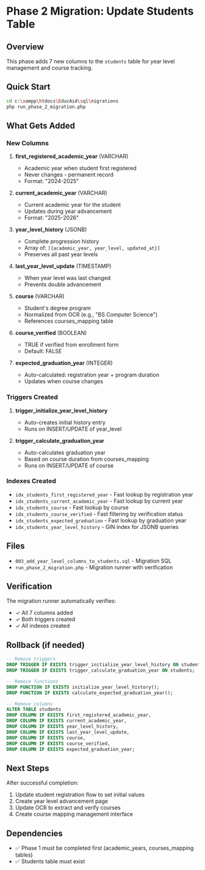 # Phase 2 Migration: Update Students Table

## Overview

This phase adds 7 new columns to the `students` table for year level management and course tracking.

## Quick Start

```bash
cd c:\xampp\htdocs\EducAid\sql\migrations
php run_phase_2_migration.php
```

## What Gets Added

### New Columns

1. **first_registered_academic_year** (VARCHAR)
   - Academic year when student first registered
   - Never changes - permanent record
   - Format: "2024-2025"

2. **current_academic_year** (VARCHAR)
   - Current academic year for the student
   - Updates during year advancement
   - Format: "2025-2026"

3. **year_level_history** (JSONB)
   - Complete progression history
   - Array of: `[{academic_year, year_level, updated_at}]`
   - Preserves all past year levels

4. **last_year_level_update** (TIMESTAMP)
   - When year level was last changed
   - Prevents double advancement

5. **course** (VARCHAR)
   - Student's degree program
   - Normalized from OCR (e.g., "BS Computer Science")
   - References courses_mapping table

6. **course_verified** (BOOLEAN)
   - TRUE if verified from enrollment form
   - Default: FALSE

7. **expected_graduation_year** (INTEGER)
   - Auto-calculated: registration year + program duration
   - Updates when course changes

### Triggers Created

1. **trigger_initialize_year_level_history**
   - Auto-creates initial history entry
   - Runs on INSERT/UPDATE of year_level

2. **trigger_calculate_graduation_year**
   - Auto-calculates graduation year
   - Based on course duration from courses_mapping
   - Runs on INSERT/UPDATE of course

### Indexes Created

- `idx_students_first_registered_year` - Fast lookup by registration year
- `idx_students_current_academic_year` - Fast lookup by current year
- `idx_students_course` - Fast lookup by course
- `idx_students_course_verified` - Fast filtering by verification status
- `idx_students_expected_graduation` - Fast lookup by graduation year
- `idx_students_year_level_history` - GIN index for JSONB queries

## Files

- `003_add_year_level_columns_to_students.sql` - Migration SQL
- `run_phase_2_migration.php` - Migration runner with verification

## Verification

The migration runner automatically verifies:
- ✓ All 7 columns added
- ✓ Both triggers created
- ✓ All indexes created

## Rollback (if needed)

```sql
-- Remove triggers
DROP TRIGGER IF EXISTS trigger_initialize_year_level_history ON students;
DROP TRIGGER IF EXISTS trigger_calculate_graduation_year ON students;

-- Remove functions
DROP FUNCTION IF EXISTS initialize_year_level_history();
DROP FUNCTION IF EXISTS calculate_expected_graduation_year();

-- Remove columns
ALTER TABLE students 
DROP COLUMN IF EXISTS first_registered_academic_year,
DROP COLUMN IF EXISTS current_academic_year,
DROP COLUMN IF EXISTS year_level_history,
DROP COLUMN IF EXISTS last_year_level_update,
DROP COLUMN IF EXISTS course,
DROP COLUMN IF EXISTS course_verified,
DROP COLUMN IF EXISTS expected_graduation_year;
```

## Next Steps

After successful completion:
1. Update student registration flow to set initial values
2. Create year level advancement page
3. Update OCR to extract and verify courses
4. Create course mapping management interface

## Dependencies

- ✅ Phase 1 must be completed first (academic_years, courses_mapping tables)
- ✅ Students table must exist
